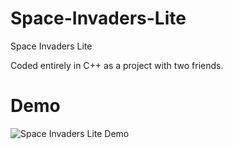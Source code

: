 # Space-Invaders-Lite
Space Invaders Lite

Coded entirely in C++ as a project with two friends. 

# Demo
![Space Invaders Lite Demo](demo/spaceinvaderslite.gif)
